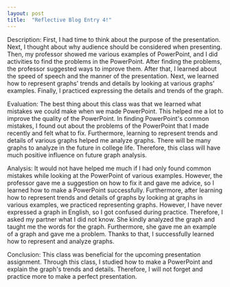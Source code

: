 ```yaml
---
layout: post
title:  "Reflective Blog Entry 4!"
---
```

Description: First, I had time to think about the purpose of the presentation. Next, I thought about why audience should be considered when presenting. Then, my professor showed me various examples of PowerPoint, and I did activities to find the problems in the PowerPoint. After finding the problems, the professor suggested ways to improve them. After that, I learned about the speed of speech and the manner of the presentation. Next, we learned how to represent graphs' trends and details by looking at various graphs' examples. Finally, I practiced expressing the details and trends of the graph.

Evaluation:
The best thing about this class was that we learned what mistakes we could make when we made PowerPoint. This helped me a lot to improve the quality of the PowerPoint. In finding PowerPoint's common mistakes, I found out about the problems of the PowerPoint that I made recently and felt what to fix. Furthermore, learning to represent trends and details of various graphs helped me analyze graphs. There will be many graphs to analyze in the future in college life. Therefore, this class will have much positive influence on future graph analysis.

Analysis:
It would not have helped me much if I had only found common mistakes while looking at the PowerPoint of various examples. However, the professor gave me a suggestion on how to fix it and gave me advice, so I learned how to make a PowerPoint successfully. Furthermore, after learning how to represent trends and details of graphs by looking at graphs in various examples, we practiced representing graphs. However, I have never expressed a graph in English, so I got confused during practice. Therefore, I asked my partner what I did not know. She kindly analyzed the graph and taught me the words for the graph. Furthermore, she gave me an example of a graph and gave me a problem. Thanks to that, I successfully learned how to represent and analyze graphs.

Conclusion:
This class was beneficial for the upcoming presentation assignment. Through this class, I studied how to make a PowerPoint and explain the graph's trends and details. Therefore, I will not forget and practice more to make a perfect presentation.
